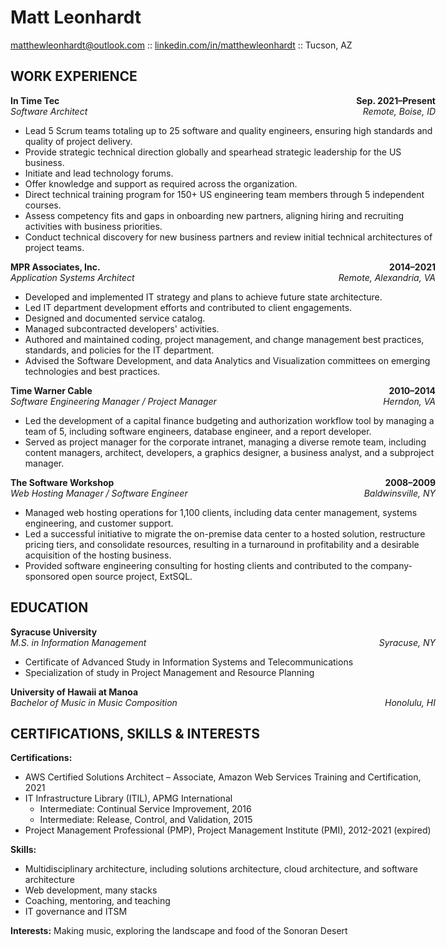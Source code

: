 <div style="width: 680px">

# Matt Leonhardt

[matthewleonhardt@outlook.com](mailto::matthewleonhardt@outlook.com) :: [linkedin.com/in/matthewleonhardt](https://www.linkedin.com/in/matthewleonhardt/) :: Tucson, AZ


## WORK EXPERIENCE 

<p>
    <strong>In Time Tec</strong><span style="float: right"><strong>Sep. 2021–Present</strong></span><br>
    <em>Software Architect</em><span style="float: right"><em>Remote, Boise, ID</em></span>
</p>

* Lead 5 Scrum teams totaling up to 25 software and quality engineers, ensuring high standards and quality of project delivery.  
* Provide strategic technical direction globally and spearhead strategic leadership for the US business.  
* Initiate and lead technology forums.  
* Offer knowledge and support as required across the organization. 
* Direct technical training program for 150+ US engineering team members through 5 independent courses.  
* Assess competency fits and gaps in onboarding new partners, aligning hiring and recruiting activities with business priorities.  
* Conduct technical discovery for new business partners and review initial technical architectures of project teams. 

<p>
    <strong>MPR Associates, Inc.</strong><span style="float: right"><strong>2014–2021</strong></span><br>
    <em>Application Systems Architect</em><span style="float: right"><em>Remote, Alexandria, VA</em></span>
</p>

* Developed and implemented IT strategy and plans to achieve future state architecture. 
* Led IT department development efforts and contributed to client engagements. 
* Designed and documented service catalog. 
* Managed subcontracted developers' activities. 
* Authored and maintained coding, project management, and change management best practices, standards, and policies for the IT department. 
* Advised the Software Development, and data Analytics and Visualization committees on emerging technologies and best practices. 

<p>
    <strong>Time Warner Cable</strong><span style="float: right"><strong>2010–2014</strong></span><br>
    <em>Software Engineering Manager / Project Manager</em><span style="float: right"><em>Herndon, VA</em></span>
</p>

* Led the development of a capital finance budgeting and authorization workflow tool by managing a team of 5, including software engineers, database engineer, and a report developer. 
* Served as project manager for the corporate intranet, managing a diverse remote team, including content managers, architect, developers, a graphics designer, a business analyst, and a subproject manager. 

<p>
    <strong>The Software Workshop</strong><span style="float: right"><strong>2008–2009</strong></span><br>
    <em>Web Hosting Manager / Software Engineer</em><span style="float: right"><em>Baldwinsville, NY</em></span>
</p>

* Managed web hosting operations for 1,100 clients, including data center management, systems engineering, and customer support. 
* Led a successful initiative to migrate the on-premise data center to a hosted solution, restructure pricing tiers, and consolidate resources, resulting in a turnaround in profitability and a desirable acquisition of the hosting business. 
* Provided software engineering consulting for hosting clients and contributed to the company-sponsored open source project, ExtSQL. 

## EDUCATION

<p>
    <strong>Syracuse University</strong><br>
    <em>M.S. in Information Management</em><span style="float: right"><em>Syracuse, NY</em></span>
</p>

* Certificate of Advanced Study in Information Systems and Telecommunications 
* Specialization of study in Project Management and Resource Planning 

<p>
    <strong>University of Hawaii at Manoa</strong><br>
    <em>Bachelor of Music in Music Composition</em><span style="float: right"><em>Honolulu, HI</em></span>
</p>

## CERTIFICATIONS, SKILLS & INTERESTS 

**Certifications:**

* AWS Certified Solutions Architect – Associate, Amazon Web Services Training and Certification, 2021 
* IT Infrastructure Library (ITIL), APMG International 
  * Intermediate: Continual Service Improvement, 2016 
  * Intermediate: Release, Control, and Validation, 2015 
* Project Management Professional (PMP), Project Management Institute (PMI), 2012-2021 (expired) 

**Skills:**

* Multidisciplinary architecture, including solutions architecture, cloud architecture, and software architecture  
* Web development, many stacks  
* Coaching, mentoring, and teaching  
* IT governance and ITSM 

**Interests:** Making music, exploring the landscape and food of the Sonoran Desert 

</div>


